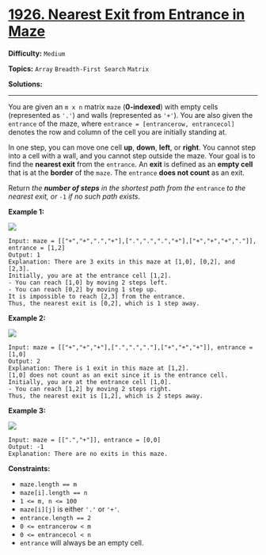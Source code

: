 # [1926. Nearest Exit from Entrance in Maze](https://leetcode.com/problems/nearest-exit-from-entrance-in-maze/)

**Difficulty:** `Medium`

**Topics:** `Array` `Breadth-First Search` `Matrix`

**Solutions:** 

---

You are given an `m x n` matrix `maze` (**0-indexed**) with empty cells (represented as `'.'`) and walls (represented as `'+'`). You are also given the `entrance` of the maze, where `entrance = [entrancerow, entrancecol]` denotes the row and column of the cell you are initially standing at.

In one step, you can move one cell **up**, **down**, **left**, or **right**. You cannot step into a cell with a wall, and you cannot step outside the maze. Your goal is to find the **nearest exit** from the `entrance`. An **exit** is defined as an **empty cell** that is at the **border** of the `maze`. The `entrance` **does not count** as an exit.

Return *the **number of steps** in the shortest path from the* `entrance` *to the nearest exit, or* `-1` *if no such path exists*.

**Example 1:**

![](https://assets.leetcode.com/uploads/2021/06/04/nearest1-grid.jpg)

```
Input: maze = [["+","+",".","+"],[".",".",".","+"],["+","+","+","."]], entrance = [1,2]
Output: 1
Explanation: There are 3 exits in this maze at [1,0], [0,2], and [2,3].
Initially, you are at the entrance cell [1,2].
- You can reach [1,0] by moving 2 steps left.
- You can reach [0,2] by moving 1 step up.
It is impossible to reach [2,3] from the entrance.
Thus, the nearest exit is [0,2], which is 1 step away.
```

**Example 2:**

![](https://assets.leetcode.com/uploads/2021/06/04/nearesr2-grid.jpg)

```
Input: maze = [["+","+","+"],[".",".","."],["+","+","+"]], entrance = [1,0]
Output: 2
Explanation: There is 1 exit in this maze at [1,2].
[1,0] does not count as an exit since it is the entrance cell.
Initially, you are at the entrance cell [1,0].
- You can reach [1,2] by moving 2 steps right.
Thus, the nearest exit is [1,2], which is 2 steps away.
```

**Example 3:**

![](https://assets.leetcode.com/uploads/2021/06/04/nearest3-grid.jpg)

```
Input: maze = [[".","+"]], entrance = [0,0]
Output: -1
Explanation: There are no exits in this maze.
```

**Constraints:**

* `maze.length == m`
* `maze[i].length == n`
* `1 <= m, n <= 100`
* `maze[i][j]` is either `'.'` or `'+'`.
* `entrance.length == 2`
* `0 <= entrancerow < m`
* `0 <= entrancecol < n`
* `entrance` will always be an empty cell.